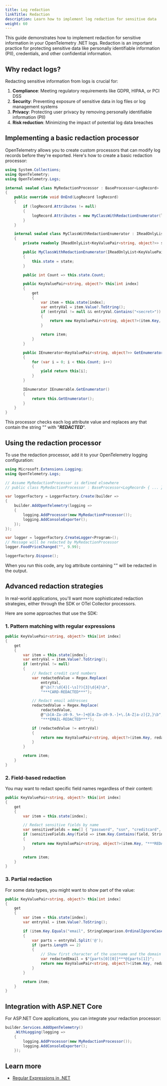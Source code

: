 ```yaml
---
title: Log redaction
linkTitle: Redaction
description: Learn how to implement log redaction for sensitive data
weight: 60
---
```


This guide demonstrates how to implement redaction for sensitive information in
your OpenTelemetry .NET logs. Redaction is an important practice for protecting
sensitive data like personally identifiable information (PII), credentials, and
other confidential information.

## Why redact logs?

Redacting sensitive information from logs is crucial for:

1. **Compliance**: Meeting regulatory requirements like GDPR, HIPAA, or PCI DSS
2. **Security**: Preventing exposure of sensitive data in log files or log
   management systems
3. **Privacy**: Protecting user privacy by removing personally identifiable
   information (PII)
4. **Risk reduction**: Minimizing the impact of potential log data breaches

## Implementing a basic redaction processor

OpenTelemetry allows you to create custom processors that can modify log records
before they're exported. Here's how to create a basic redaction processor:

```csharp
using System.Collections;
using OpenTelemetry;
using OpenTelemetry.Logs;

internal sealed class MyRedactionProcessor : BaseProcessor<LogRecord>
{
    public override void OnEnd(LogRecord logRecord)
    {
        if (logRecord.Attributes != null)
        {
            logRecord.Attributes = new MyClassWithRedactionEnumerator(logRecord.Attributes);
        }
    }

    internal sealed class MyClassWithRedactionEnumerator : IReadOnlyList<KeyValuePair<string, object?>>
    {
        private readonly IReadOnlyList<KeyValuePair<string, object?>> state;

        public MyClassWithRedactionEnumerator(IReadOnlyList<KeyValuePair<string, object?>> state)
        {
            this.state = state;
        }

        public int Count => this.state.Count;

        public KeyValuePair<string, object?> this[int index]
        {
            get
            {
                var item = this.state[index];
                var entryVal = item.Value?.ToString();
                if (entryVal != null && entryVal.Contains("<secret>"))
                {
                    return new KeyValuePair<string, object?>(item.Key, "***REDACTED***");
                }

                return item;
            }
        }

        public IEnumerator<KeyValuePair<string, object?>> GetEnumerator()
        {
            for (var i = 0; i < this.Count; i++)
            {
                yield return this[i];
            }
        }

        IEnumerator IEnumerable.GetEnumerator()
        {
            return this.GetEnumerator();
        }
    }
}
```

This processor checks each log attribute value and replaces any that contain the
string "<secret>" with "**_REDACTED_**".

## Using the redaction processor

To use the redaction processor, add it to your OpenTelemetry logging
configuration:

```csharp
using Microsoft.Extensions.Logging;
using OpenTelemetry.Logs;

// Assume MyRedactionProcessor is defined elsewhere
// public class MyRedactionProcessor : BaseProcessor<LogRecord> { ... }

var loggerFactory = LoggerFactory.Create(builder =>
{
    builder.AddOpenTelemetry(logging =>
    {
        logging.AddProcessor(new MyRedactionProcessor());
        logging.AddConsoleExporter();
    });
});

var logger = loggerFactory.CreateLogger<Program>();
// Message will be redacted by MyRedactionProcessor
logger.FoodPriceChanged("", 9.99);

loggerFactory.Dispose();
```

When you run this code, any log attribute containing "<secret>" will be redacted
in the output.

## Advanced redaction strategies

In real-world applications, you'll want more sophisticated redaction strategies,
either through the SDK or OTel Collector processors.

Here are some approaches that use the SDK:

### 1. Pattern matching with regular expressions

```csharp
public KeyValuePair<string, object?> this[int index]
{
    get
    {
        var item = this.state[index];
        var entryVal = item.Value?.ToString();
        if (entryVal != null)
        {
            // Redact credit card numbers
            var redactedValue = Regex.Replace(
                entryVal,
                @"\b(?:\d{4}[-\s]?){3}\d{4}\b",
                "***CARD-REDACTED***");

            // Redact email addresses
            redactedValue = Regex.Replace(
                redactedValue,
                @"\b[A-Za-z0-9._%+-]+@[A-Za-z0-9.-]+\.[A-Z|a-z]{2,}\b",
                "***EMAIL-REDACTED***");

            if (redactedValue != entryVal)
            {
                return new KeyValuePair<string, object?>(item.Key, redactedValue);
            }
        }

        return item;
    }
}
```

### 2. Field-based redaction

You may want to redact specific field names regardless of their content:

```csharp
public KeyValuePair<string, object?> this[int index]
{
    get
    {
        var item = this.state[index];

        // Redact sensitive fields by name
        var sensitiveFields = new[] { "password", "ssn", "creditcard", "api_key" };
        if (sensitiveFields.Any(field => item.Key.Contains(field, StringComparison.OrdinalIgnoreCase)))
        {
            return new KeyValuePair<string, object?>(item.Key, "***REDACTED***");
        }

        return item;
    }
}
```

### 3. Partial redaction

For some data types, you might want to show part of the value:

```csharp
public KeyValuePair<string, object?> this[int index]
{
    get
    {
        var item = this.state[index];
        var entryVal = item.Value?.ToString();

        if (item.Key.Equals("email", StringComparison.OrdinalIgnoreCase) && entryVal != null)
        {
            var parts = entryVal.Split('@');
            if (parts.Length == 2)
            {
                // Show first character of the username and the domain
                var redactedEmail = $"{parts[0][0]}***@{parts[1]}";
                return new KeyValuePair<string, object?>(item.Key, redactedEmail);
            }
        }

        return item;
    }
}
```

## Integration with ASP.NET Core

For ASP.NET Core applications, you can integrate your redaction processor:

```csharp
builder.Services.AddOpenTelemetry()
    .WithLogging(logging =>
    {
        logging.AddProcessor(new MyRedactionProcessor());
        logging.AddConsoleExporter();
    });
```

## Learn more

- [Regular Expressions in .NET](https://learn.microsoft.com/dotnet/standard/base-types/regular-expressions)

